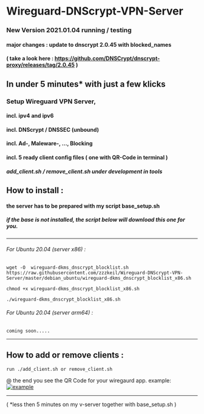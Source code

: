 # Wireguard-DNScrypt-VPN-Server

### New Version 2021.01.04 running / testing
#### major changes : update to dnscrypt 2.0.45 with blocked_names 
#### ( take a look here : https://github.com/DNSCrypt/dnscrypt-proxy/releases/tag/2.0.45 )

## In under 5 minutes* with just a few klicks
### Setup Wireguard VPN Server,
#### incl. ipv4 and ipv6
#### incl. DNScrypt / DNSSEC (unbound)
#### incl. Ad-, Maleware-, ..., Blocking
#### incl. 5 ready client config files  ( one with QR-Code in terminal )
##### add_client.sh / remove_client.sh under development in tools

## How to install :
#### the server has to be prepared with my script base_setup.sh
##### if the base is not installed, the script below will download this one for you.
----------------------------------------

###### For Ubuntu 20.04 (server x86) :
```
wget -O  wireguard-dkms_dnscrypt_blocklist.sh https://raw.githubusercontent.com/zzzkeil/Wireguard-DNScrypt-VPN-Server/master/debian_ubuntu/wireguard-dkms_dnscrypt_blocklist_x86.sh

chmod +x wireguard-dkms_dnscrypt_blocklist_x86.sh

./wireguard-dkms_dnscrypt_blocklist_x86.sh
```

###### For Ubuntu 20.04 (server arm64) :
```
coming soon.....

```
-----------------------------------------

## How to add or remove clients :
```
run ./add_client.sh or remove_client.sh
```

@ the end you see the QR Code for your wiregaurd app.
example:
[![example](https://zeroaim.de/img/wgexsqr.png)](https://github.com/zzzkeil/Wireguard-DNScrypt-VPN-Server)

-----------------------------------------





( *less then 5 minutes on my v-server together with base_setup.sh ) 
